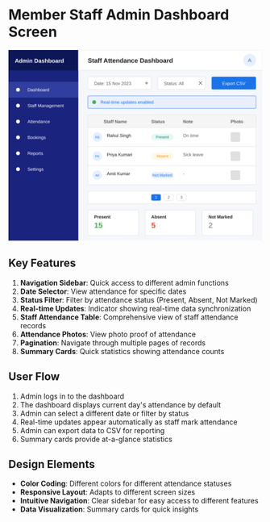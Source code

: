 # Member Staff Admin Dashboard Screen

![Admin Dashboard Screen](admin_dashboard_screen.svg)

## Key Features

1. **Navigation Sidebar**: Quick access to different admin functions
2. **Date Selector**: View attendance for specific dates
3. **Status Filter**: Filter by attendance status (Present, Absent, Not Marked)
4. **Real-time Updates**: Indicator showing real-time data synchronization
5. **Staff Attendance Table**: Comprehensive view of staff attendance records
6. **Attendance Photos**: View photo proof of attendance
7. **Pagination**: Navigate through multiple pages of records
8. **Summary Cards**: Quick statistics showing attendance counts

## User Flow

1. Admin logs in to the dashboard
2. The dashboard displays current day's attendance by default
3. Admin can select a different date or filter by status
4. Real-time updates appear automatically as staff mark attendance
5. Admin can export data to CSV for reporting
6. Summary cards provide at-a-glance statistics

## Design Elements

- **Color Coding**: Different colors for different attendance statuses
- **Responsive Layout**: Adapts to different screen sizes
- **Intuitive Navigation**: Clear sidebar for easy access to different features
- **Data Visualization**: Summary cards for quick insights
